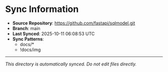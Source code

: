 # Sync Information

- **Source Repository**: https://github.com/fastapi/sqlmodel.git
- **Branch**: main
- **Last Synced**: 2025-10-11 06:08:53 UTC
- **Sync Patterns**:
  - docs/*
  - !docs/img

---
*This directory is automatically synced. Do not edit files directly.*
